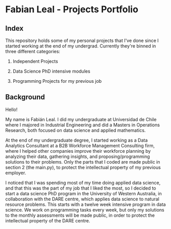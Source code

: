 # Fabian Leal -  Projects Portfolio 
## Index
This repository holds some of my personal projects that I've done since I started working at the end of my undergrad. Currently they're binned in three different categories:

1. Independent Projects

2. Data Science PhD intensive modules

3. Programming Projects for my previous job
  

## Background
Hello!

My name is Fabián Leal. I did my undergraduate at Universidad de Chile where I majored in Industrial Engineering and did a Masters in Operations Research, both focused on data science and applied mathematics.

At the end of my undergraduate degree, I started working as a Data Analytics Consultant at a B2B Workforce Management Consulting firm, where I helped other companies improve their workforce planning by analyzing their data, gathering insights, and proposing/programming solutions to their problems. Only the parts that I coded are made public in section 2 (the main.py), to protect the intellectual property of my previous employer.

I noticed that I was spending most of my time doing applied data science, and that this was the part of my job that I liked the most, so I decided to start a data science PhD program in the University of Western Australia, in collaboration with the DARE centre, which applies data science to natural resource problems. This starts with a twelve week intensive program in data science. We work on programming tasks every week, but only my solutions to the monthly assessments will be made public, in order to protect the intellectual property of the DARE centre.
